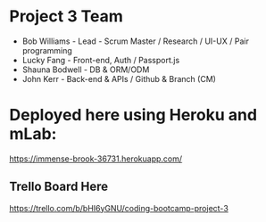 # Project 3 Team
 - Bob Williams - Lead - Scrum Master / Research / UI-UX / Pair programming
 - Lucky Fang - Front-end, Auth / Passport.js
 - Shauna Bodwell - DB & ORM/ODM
 - John Kerr - Back-end & APIs / Github & Branch (CM)
 
 # Deployed here using Heroku and mLab:
 https://immense-brook-36731.herokuapp.com/

 ## Trello Board Here
 https://trello.com/b/bHI6yGNU/coding-bootcamp-project-3

 
